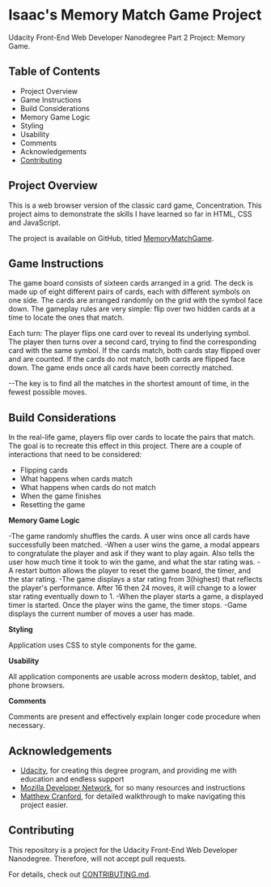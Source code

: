 # Isaac's Memory Match Game Project

Udacity Front-End Web Developer Nanodegree Part 2 Project: Memory Game.

## Table of Contents

* Project Overview
* Game Instructions
* Build Considerations
* Memory Game Logic
* Styling
* Usability
* Comments
* Acknowledgements
* [Contributing](#contributing)

## Project Overview

This is a web browser version of the classic card game, Concentration. This project aims to demonstrate the skills I have learned so far in HTML, CSS and JavaScript. 

The project is available on GitHub, titled [MemoryMatchGame](https://github.com/icmoore1/MemoryMatchGame).

## Game Instructions

The game board consists of sixteen cards arranged in a grid. The deck is made up of eight different pairs of cards, each with different symbols on one side. 
The cards are arranged randomly on the grid with the symbol face down. The gameplay rules are very simple: flip over two hidden cards at a time to locate 
the ones that match.

Each turn:
The player flips one card over to reveal its underlying symbol.
The player then turns over a second card, trying to find the corresponding card with the same symbol.
If the cards match, both cards stay flipped over and are counted.
If the cards do not match, both cards are flipped face down.
The game ends once all cards have been correctly matched.

--The key is to find all the matches in the shortest amount of time, in the fewest possible moves.

## Build Considerations

In the real-life game, players flip over cards to locate the pairs that match. The goal is to recreate this effect in this project. There are a couple of interactions that need to be considered:

- Flipping cards
- What happens when cards match
- What happens when cards do not match
- When the game finishes
- Resetting the game

**Memory Game Logic**

-The game randomly shuffles the cards. A user wins once all cards have successfully been matched.
-When a user wins the game, a modal appears to congratulate the player and ask if they want to play again. Also tells the user how much time it took to win the game, 
and what the star rating was.
-A restart button allows the player to reset the game board, the timer, and the star rating.
-The game displays a star rating from 3(highest) that reflects the player's performance. After 16 then 24 moves, it will change to a lower star rating eventually down to 1.
-When the player starts a game, a displayed timer is started. Once the player wins the game, the timer stops.
-Game displays the current number of moves a user has made.

**Styling**

Application uses CSS to style components for the game.

**Usability**

All application components are usable across modern desktop, tablet, and phone browsers.

**Comments**

Comments are present and effectively explain longer code procedure when necessary.

## Acknowledgements

* [Udacity](https://www.udacity.com/), for creating this degree program, and providing me with education and endless support
* [Mozilla Developer Network](https://developer.mozilla.org/en-US/), for so many resources and instructions
* [Matthew Cranford](https://matthewcranford.com/memory-game-walkthrough-part-1-setup/), for detailed walkthrough to make navigating this project easier.

## Contributing

This repository is a project for the Udacity Front-End Web Developer Nanodegree. Therefore, will not accept pull requests.

For details, check out [CONTRIBUTING.md](CONTRIBUTING.md).
